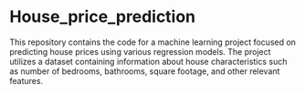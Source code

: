 # House_price_prediction
This repository contains the code for a machine learning project focused on predicting house prices using various regression models. The project utilizes a dataset containing information about house characteristics such as number of bedrooms, bathrooms, square footage, and other relevant features.
